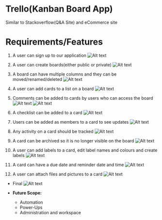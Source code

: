 # Trello(Kanban Board App)
Similar to Stackoverflow(Q&A Site) and eCommerce site

# Requirements/Features
1. A user can sign up to our application
![Alt text](/images/trello.png?raw=true "Optional Title")

2. A user can create boards(either public or private)
![Alt text](/images/trello1.png?raw=true "Optional Title")

3. A board can have multiple columns and they can be moved/renamed/deleted
![Alt text](/images/trello2.png?raw=true "Optional Title")

4. A user can add cards to a list on a board
![Alt text](/images/trello3.png?raw=true "Optional Title")

5. Comments can be added to cards by users who can access the board
![Alt text](/images/trello4.png?raw=true "Optional Title")
![Alt text](/images/trello5.png?raw=true "Optional Title")

6. A checklist can be added to a card
![Alt text](/images/trello6.png?raw=true "Optional Title")

7. Users can be added as members to a card to see updates
![Alt text](/images/trello7.png?raw=true "Optional Title")

8. Any activity on a card should be tracked
![Alt text](/images/trello8.png?raw=true "Optional Title")

9. A card can be archived so it is no longer visible on the board
![Alt text](/images/trello9.png?raw=true "Optional Title")

10. A user can add labels to a card, edit label names and colours and create labels
![Alt text](/images/trello10.png?raw=true "Optional Title")

11. A card can have a due date and reminder date and time
![Alt text](/images/trello11.png?raw=true "Optional Title")

12. A user can attach files and pictures to a card
![Alt text](/images/trello12.png?raw=true "Optional Title")

- Final
![Alt text](/images/erd_trello.png?raw=true "Optional Title")

- **Future Scope:**
    - Automation
    - Power-Ups
    - Administration and workspace